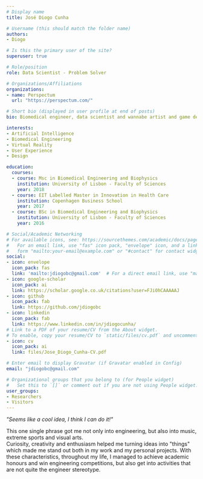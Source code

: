 ```yaml
---
# Display name
title: José Diogo Cunha

# Username (this should match the folder name)
authors:
- Diogo

# Is this the primary user of the site?
superuser: true

# Role/position
role: Data Scientist - Problem Solver

# Organizations/Affiliations
organizations:
- name: Perspectum
  url: "https://perspectum.com/"

# Short bio (displayed in user profile at end of posts)
bio: Biomedical engineer, data scientist and wannabe artist and game developer

interests:
- Artificial Intelligence
- Biomedical Engineering
- Virtual Reality
- User Experience
- Design

education:
  courses:
  - course: Msc in Biomedical Engineering and Biophysics
    institution: University of Lisbon - Faculty of Sciences
    year: 2018
  - course: EIT Labelled Master in Innovation in Health Care
    institution: Copenhagen Business School
    year: 2017
  - course: BSc in Biomedical Engineering and Biophysics
    institution: University of Lisbon - Faculty of Sciences
    year: 2016

# Social/Academic Networking
# For available icons, see: https://sourcethemes.com/academic/docs/page-builder/#icons
#   For an email link, use "fas" icon pack, "envelope" icon, and a link in the
#   form "mailto:your-email@example.com" or "#contact" for contact widget.
social:
- icon: envelope
  icon_pack: fas
  link: 'mailto:jdiogobc@gmail.com'  # For a direct email link, use "mailto:test@example.org".
- icon: google-scholar
  icon_pack: ai
  link: https://scholar.google.co.uk/citations?user=FJi0hCAAAAAJ
- icon: github
  icon_pack: fab
  link: https://github.com/jdiogobc
- icon: linkedin
  icon_pack: fab
  link: https://www.linkedin.com/in/jdiogocunha/
# Link to a PDF of your resume/CV from the About widget.
# To enable, copy your resume/CV to `static/files/cv.pdf` and uncomment the lines below.
- icon: cv
  icon_pack: ai
  link: files/Jose_Diogo_Cunha-CV.pdf

# Enter email to display Gravatar (if Gravatar enabled in Config)
email: "jdiogobc@gmail.com"

# Organizational groups that you belong to (for People widget)
#   Set this to `[]` or comment out if you are not using People widget.
user_groups:
- Researchers
- Visitors
---
```

<i>"Seems like a cool idea, I think I can do it!"</i>

This one single phrase got me not only into engineering, but also into music, extreme sports and visual arts.<br>
Curiosity, creativity and enthusiasm helped me turning ideas into "things" which made me stand out both in my work and my personal projects.
With these characteristics, throughout my life, I managed to achieve academic honours and win engineering competitions,
but also get into activities that are not quite the engineer stereotype.
